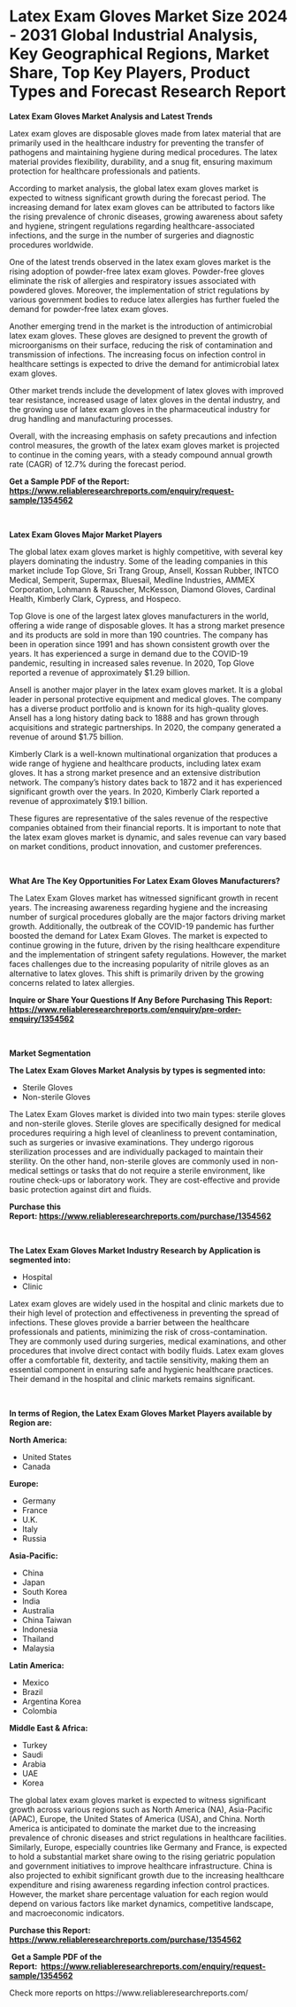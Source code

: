 <p><h1>Latex Exam Gloves Market Size 2024 - 2031 Global Industrial Analysis, Key Geographical Regions, Market Share, Top Key Players, Product Types and Forecast Research Report</h1></p><p><strong>Latex Exam Gloves Market Analysis and Latest Trends</strong></p>
<p><p>Latex exam gloves are disposable gloves made from latex material that are primarily used in the healthcare industry for preventing the transfer of pathogens and maintaining hygiene during medical procedures. The latex material provides flexibility, durability, and a snug fit, ensuring maximum protection for healthcare professionals and patients.</p><p>According to market analysis, the global latex exam gloves market is expected to witness significant growth during the forecast period. The increasing demand for latex exam gloves can be attributed to factors like the rising prevalence of chronic diseases, growing awareness about safety and hygiene, stringent regulations regarding healthcare-associated infections, and the surge in the number of surgeries and diagnostic procedures worldwide.</p><p>One of the latest trends observed in the latex exam gloves market is the rising adoption of powder-free latex exam gloves. Powder-free gloves eliminate the risk of allergies and respiratory issues associated with powdered gloves. Moreover, the implementation of strict regulations by various government bodies to reduce latex allergies has further fueled the demand for powder-free latex exam gloves.</p><p>Another emerging trend in the market is the introduction of antimicrobial latex exam gloves. These gloves are designed to prevent the growth of microorganisms on their surface, reducing the risk of contamination and transmission of infections. The increasing focus on infection control in healthcare settings is expected to drive the demand for antimicrobial latex exam gloves.</p><p>Other market trends include the development of latex gloves with improved tear resistance, increased usage of latex gloves in the dental industry, and the growing use of latex exam gloves in the pharmaceutical industry for drug handling and manufacturing processes.</p><p>Overall, with the increasing emphasis on safety precautions and infection control measures, the growth of the latex exam gloves market is projected to continue in the coming years, with a steady compound annual growth rate (CAGR) of 12.7% during the forecast period.</p></p>
<p><strong>Get a Sample PDF of the Report:&nbsp; <a href="https://www.reliableresearchreports.com/enquiry/request-sample/1354562">https://www.reliableresearchreports.com/enquiry/request-sample/1354562</a></strong></p>
<p>&nbsp;</p>
<p><strong>Latex Exam Gloves Major Market Players</strong></p>
<p><p>The global latex exam gloves market is highly competitive, with several key players dominating the industry. Some of the leading companies in this market include Top Glove, Sri Trang Group, Ansell, Kossan Rubber, INTCO Medical, Semperit, Supermax, Bluesail, Medline Industries, AMMEX Corporation, Lohmann & Rauscher, McKesson, Diamond Gloves, Cardinal Health, Kimberly Clark, Cypress, and Hospeco.</p><p>Top Glove is one of the largest latex gloves manufacturers in the world, offering a wide range of disposable gloves. It has a strong market presence and its products are sold in more than 190 countries. The company has been in operation since 1991 and has shown consistent growth over the years. It has experienced a surge in demand due to the COVID-19 pandemic, resulting in increased sales revenue. In 2020, Top Glove reported a revenue of approximately $1.29 billion.</p><p>Ansell is another major player in the latex exam gloves market. It is a global leader in personal protective equipment and medical gloves. The company has a diverse product portfolio and is known for its high-quality gloves. Ansell has a long history dating back to 1888 and has grown through acquisitions and strategic partnerships. In 2020, the company generated a revenue of around $1.75 billion.</p><p>Kimberly Clark is a well-known multinational organization that produces a wide range of hygiene and healthcare products, including latex exam gloves. It has a strong market presence and an extensive distribution network. The company’s history dates back to 1872 and it has experienced significant growth over the years. In 2020, Kimberly Clark reported a revenue of approximately $19.1 billion.</p><p>These figures are representative of the sales revenue of the respective companies obtained from their financial reports. It is important to note that the latex exam gloves market is dynamic, and sales revenue can vary based on market conditions, product innovation, and customer preferences.</p></p>
<p>&nbsp;</p>
<p><strong>What Are The Key Opportunities For Latex Exam Gloves Manufacturers?</strong></p>
<p><p>The Latex Exam Gloves market has witnessed significant growth in recent years. The increasing awareness regarding hygiene and the increasing number of surgical procedures globally are the major factors driving market growth. Additionally, the outbreak of the COVID-19 pandemic has further boosted the demand for Latex Exam Gloves. The market is expected to continue growing in the future, driven by the rising healthcare expenditure and the implementation of stringent safety regulations. However, the market faces challenges due to the increasing popularity of nitrile gloves as an alternative to latex gloves. This shift is primarily driven by the growing concerns related to latex allergies.</p></p>
<p><strong>Inquire or Share Your Questions If Any Before Purchasing This Report: <a href="https://www.reliableresearchreports.com/enquiry/pre-order-enquiry/1354562">https://www.reliableresearchreports.com/enquiry/pre-order-enquiry/1354562</a></strong></p>
<p>&nbsp;</p>
<p><strong>Market Segmentation</strong></p>
<p><strong>The Latex Exam Gloves Market Analysis by types is segmented into:</strong></p>
<p><ul><li>Sterile Gloves</li><li>Non-sterile Gloves</li></ul></p>
<p><p>The Latex Exam Gloves market is divided into two main types: sterile gloves and non-sterile gloves. Sterile gloves are specifically designed for medical procedures requiring a high level of cleanliness to prevent contamination, such as surgeries or invasive examinations. They undergo rigorous sterilization processes and are individually packaged to maintain their sterility. On the other hand, non-sterile gloves are commonly used in non-medical settings or tasks that do not require a sterile environment, like routine check-ups or laboratory work. They are cost-effective and provide basic protection against dirt and fluids.</p></p>
<p><strong>Purchase this Report:&nbsp;<a href="https://www.reliableresearchreports.com/purchase/1354562">https://www.reliableresearchreports.com/purchase/1354562</a></strong></p>
<p>&nbsp;</p>
<p><strong>The Latex Exam Gloves Market Industry Research by Application is segmented into:</strong></p>
<p><ul><li>Hospital</li><li>Clinic</li></ul></p>
<p><p>Latex exam gloves are widely used in the hospital and clinic markets due to their high level of protection and effectiveness in preventing the spread of infections. These gloves provide a barrier between the healthcare professionals and patients, minimizing the risk of cross-contamination. They are commonly used during surgeries, medical examinations, and other procedures that involve direct contact with bodily fluids. Latex exam gloves offer a comfortable fit, dexterity, and tactile sensitivity, making them an essential component in ensuring safe and hygienic healthcare practices. Their demand in the hospital and clinic markets remains significant.</p></p>
<p>&nbsp;</p>
<p><strong>In terms of Region, the Latex Exam Gloves Market Players available by Region are:</strong></p>
<p>
    <p> <strong> North America: </strong>
        <ul>
            <li>United States</li>
            <li>Canada</li>
        </ul>
        </p> 
    <p> <strong> Europe: </strong>
        <ul>
            <li>Germany</li>
            <li>France</li>
            <li>U.K.</li>
            <li>Italy</li>
            <li>Russia</li>
        </ul>
        </p> 
    <p> <strong> Asia-Pacific: </strong>
        <ul>
            <li>China</li>
            <li>Japan</li>
            <li>South Korea</li>
            <li>India</li>
            <li>Australia</li>
            <li>China Taiwan</li>
            <li>Indonesia</li>
            <li>Thailand</li>
            <li>Malaysia</li>
        </ul>
        </p> 
    <p> <strong> Latin America: </strong>
        <ul>
            <li>Mexico</li>
            <li>Brazil</li>
            <li>Argentina Korea</li>
            <li>Colombia</li>
        </ul>
        </p> 
    <p> <strong> Middle East & Africa: </strong>
        <ul>
            <li>Turkey</li>
            <li>Saudi</li>
            <li>Arabia</li>
            <li>UAE</li>
            <li>Korea</li>
        </ul>
    </p>
    </p>
<p><p>The global latex exam gloves market is expected to witness significant growth across various regions such as North America (NA), Asia-Pacific (APAC), Europe, the United States of America (USA), and China. North America is anticipated to dominate the market due to the increasing prevalence of chronic diseases and strict regulations in healthcare facilities. Similarly, Europe, especially countries like Germany and France, is expected to hold a substantial market share owing to the rising geriatric population and government initiatives to improve healthcare infrastructure. China is also projected to exhibit significant growth due to the increasing healthcare expenditure and rising awareness regarding infection control practices. However, the market share percentage valuation for each region would depend on various factors like market dynamics, competitive landscape, and macroeconomic indicators.</p></p>
<p><strong>Purchase this Report: <a href="https://www.reliableresearchreports.com/purchase/1354562">https://www.reliableresearchreports.com/purchase/1354562</a></strong></p>
<p>&nbsp;<strong>Get a Sample PDF of the Report:&nbsp;&nbsp;<a href="https://www.reliableresearchreports.com/enquiry/request-sample/1354562">https://www.reliableresearchreports.com/enquiry/request-sample/1354562</a></strong></p>
<p><strong></strong></p>
<p>Check more reports on https://www.reliableresearchreports.com/</p>